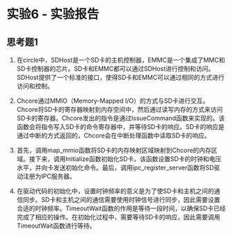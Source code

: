 # 实验6 - 实验报告

## 思考题1

1. 在circle中，SDHost是一个SD卡的主机控制器，EMMC是一个集成了MMC和SD卡控制器的芯片。SD卡和EMMC都可以通过SDHost进行控制和访问。SDHost提供了一个标准的接口，使得SD卡和EMMC可以通过相同的方式进行访问和控制。

2. Chcore通过MMIO（Memory-Mapped I/O）的方式与SD卡进行交互。Chcore将SD卡的寄存器映射到内存空间中，然后通过读写内存的方式来访问SD卡的寄存器。Chcore发出的指令是通过IssueCommand函数来实现的。该函数会将指令写入SD卡的命令寄存器中，并等待SD卡的响应。SD卡的响应是通过中断的方式返回的，Chcore会在中断处理函数中读取SD卡的响应。

3. 首先，调用map_mmio函数将SD卡的内存映射区域映射到Chcore的内存区域。接下来，调用Initialize函数初始化SD卡。该函数设置SD卡的时钟和电压水平，并向卡发送初始化命令。最后，调用ipc_register_server函数将SD驱动注册为IPC服务器。

4. 在驱动代码的初始化中，设置时钟频率的意义是为了使SD卡和主机之间的通信同步。SD卡和主机之间的通信需要使用时钟信号进行同步，因此需要设置合适的时钟频率。TimeoutWait函数的作用是等待一段时间，以确保SD卡已经完成了相应的操作。在初始化过程中，需要等待SD卡的响应，因此需要调用TimeoutWait函数进行等待。
